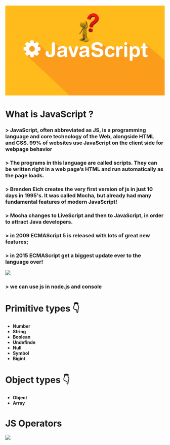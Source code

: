 ![](./i%20(1).webp)
# What is JavaScript ?
### > JavaScript, often abbreviated as JS, is a programming language and core technology of the Web, alongside HTML and CSS. 99% of websites use JavaScript on the client side for webpage behavior
### > The programs in this language are called scripts. They can be written right in a web page’s HTML and run automatically as the page loads.
### > Brenden Eich creates the very first version of js in just 10 days in 1995's. It was called Mocha, but already had many fundamental features of modern JavaScript!
### > Mocha changes to LiveScript and then to JavaScript, in order to attract Java developers.
### > in 2009 ECMAScript 5 is released with lots of great new features;
### > in 2015 ECMAScript get a biggest update ever to the language over!
![](https://media.geeksforgeeks.org/wp-content/cdn-uploads/20230302180217/JavaScript-Versions.png)
### > we can use js in node.js and console
# Primitive types 👇            
+ ****Number****
+ ****String****
+ ****Boolean****
+ ****Undefinde****
+ ****Null****
+ ****Symbol****
+ ****Bigint****
# Object types 👇
+ ****Object****
+ ****Array****
# JS Operators
![](https://cdn.hashnode.com/res/hashnode/image/upload/v1609909393567/WSF4GApTZ.png?auto=compress,format&format=webp)
